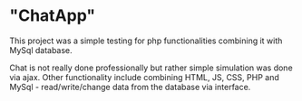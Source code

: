 # "ChatApp"

This project was a simple testing for php functionalities combining it with MySql database. 

Chat is not really done professionally but rather simple simulation was done via ajax. Other functionality include combining HTML, JS, CSS, PHP and MySql - read/write/change data from the database via interface.

